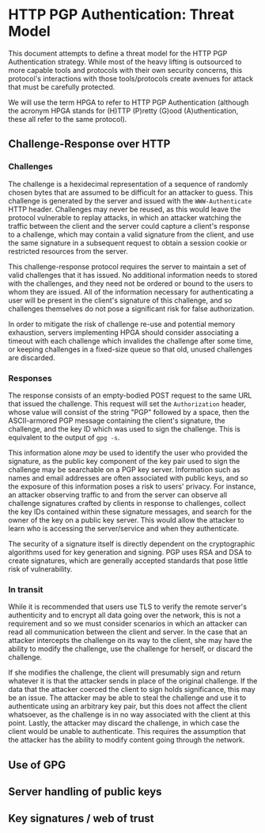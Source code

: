 # HTTP PGP Authentication: Threat Model

This document attempts to define a threat model for the HTTP PGP Authentication
strategy. While most of the heavy lifting is outsourced to more capable tools
and protocols with their own security concerns, this protocol's interactions
with those tools/protocols create avenues for attack that must be carefully
protected.

We will use the term HPGA to refer to HTTP PGP Authentication (although the
acronym HPGA stands for (H)TTP (P)retty (G)ood (A)uthentication, these all
refer to the same protocol).

## Challenge-Response over HTTP

### Challenges

The challenge is a hexidecimal representation of a sequence of randomly chosen
bytes that are assumed to be difficult for an attacker to guess. This challenge
is generated by the server and issued with the `WWW-Authenticate` HTTP header.
Challenges may never be reused, as this would leave the protocol vulnerable to
replay attacks, in which an attacker watching the traffic between the client
and the server could capture a client's response to a challenge, which may
contain a valid signature from the client, and use the same signature in a
subsequent request to obtain a session cookie or restricted resources from the
server.

This challenge-response protocol requires the server to maintain a set of
valid challenges that it has issued. No additional information needs to stored
with the challenges, and they need not be ordered or bound to the users to whom
they are issued. All of the information necessary for authenticating a user
will be present in the client's signature of this challenge, and so challenges
themselves do not pose a significant risk for false authorization.

In order to mitigate the risk of challenge re-use and potential memory
exhaustion, servers implementing HPGA should consider associating a timeout
with each challenge which invalides the challenge after some time, or keeping
challenges in a fixed-size queue so that old, unused challenges are discarded.

### Responses

The response consists of an empty-bodied POST request to the same URL that
issued the challenge. This request will set the `Authorization` header, whose
value will consist of the string "PGP" followed by a space, then the
ASCII-armored PGP message containing the client's signature, the challenge, and
the key ID which was used to sign the challenge. This is equivalent to the
output of `gpg -s`.

This information alone _may_ be used to identify the user
who provided the signature, as the public key component of the key pair used to
sign the challenge may be searchable on a PGP key server. Information such as
names and email addresses are often associated with public keys, and so the
exposure of this information poses a risk to users' privacy. For instance, an
attacker observing traffic to and from the server can observe all challenge
signatures crafted by clients in response to challenges, collect the key IDs
contained within these signature messages, and search for the owner of the key
on a public key server. This would allow the attacker to learn who is accessing
the server/service and when they authenticate.

The security of a signature itself is directly dependent on the cryptographic
algorithms used for key generation and signing. PGP uses RSA and DSA to create
signatures, which are generally accepted standards that pose little risk of
vulnerability.

### In transit

While it is recommended that users use TLS to verify the remote server's
authenticity and to encrypt all data going over the network, this is not a
requirement and so we must consider scenarios in which an attacker can read all
communication between the client and server. In the case that an attacker
intercepts the challenge on its way to the client, she may have the ability to
modify the challenge, use the challenge for herself, or discard the challenge.

If she modifies the challenge, the client will presumably sign and return
whatever it is that the attacker sends in place of the original challenge. If
the data that the attacker coerced the client to sign holds significance, this
may be an issue. The attacker may be able to steal the challenge and use it to
authenticate using an arbitrary key pair, but this does not affect the client
whatsoever, as the challenge is in no way associated with the client at this
point. Lastly, the attacker may discard the challenge, in which case the client
would be unable to authenticate. This requires the assumption that the attacker
has the ability to modify content going through the network.

## Use of GPG

## Server handling of public keys

## Key signatures / web of trust

